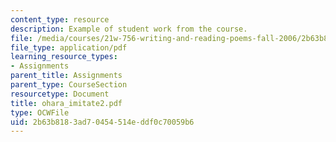 ```yaml
---
content_type: resource
description: Example of student work from the course.
file: /media/courses/21w-756-writing-and-reading-poems-fall-2006/2b63b8183ad70454514eddf0c70059b6_ohara_imitate2.pdf
file_type: application/pdf
learning_resource_types:
- Assignments
parent_title: Assignments
parent_type: CourseSection
resourcetype: Document
title: ohara_imitate2.pdf
type: OCWFile
uid: 2b63b818-3ad7-0454-514e-ddf0c70059b6
---
```

